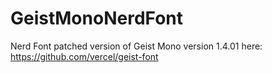 # GeistMonoNerdFont

Nerd Font patched version of Geist Mono version 1.4.01 here: https://github.com/vercel/geist-font

